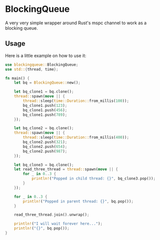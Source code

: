 # BlockingQueue
A very very simple wrapper around Rust's mspc channel
to work as a blocking queue.

## Usage
Here is a little example on how to use it:

```rust
use blockingqueue::BlockingQueue;
use std::{thread, time};

fn main() {
    let bq = BlockingQueue::new();

    let bq_clone1 = bq.clone();
    thread::spawn(move || {
        thread::sleep(time::Duration::from_millis(100));
        bq_clone1.push(123);
        bq_clone1.push(456);
        bq_clone1.push(789);
    });

    let bq_clone2 = bq.clone();
    thread::spawn(move || {
        thread::sleep(time::Duration::from_millis(400));
        bq_clone2.push(321);
        bq_clone2.push(654);
        bq_clone2.push(987);
    });

    let bq_clone3 = bq.clone();
    let read_three_thread = thread::spawn(move || {
        for _ in 0..3 {
            println!("Popped in child thread: {}", bq_clone3.pop());
        }
    });

    for _ in 0..3 {
        println!("Popped in parent thread: {}", bq.pop());
    }

    read_three_thread.join().unwrap();

    println!("I will wait forever here...");
    println!("{}", bq.pop());
}

```

